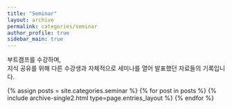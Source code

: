 ```yaml
---
title: "Seminar"
layout: archive
permalink: categories/seminar
author_profile: true
sidebar_main: true
---
```


부트캠프를 수강하며,        
지식 공유를 위해 다른 수강생과 자체적으로 세미나를 열어 발표했던 자료들의 기록입니다.

{% assign posts = site.categories.seminar %}
{% for post in posts %} {% include archive-single2.html type=page.entries_layout %} {% endfor %}